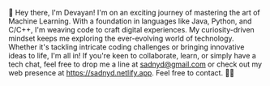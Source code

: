 👋 Hey there, I'm Devayan! I'm on an exciting journey of mastering the art of Machine Learning.
With a foundation in languages like Java, Python, and C/C++, I'm weaving code to craft digital experiences.
My curiosity-driven mindset keeps me exploring the ever-evolving world of technology. Whether it's tackling intricate coding challenges or bringing innovative ideas to life, I'm all in!
If you're keen to collaborate, learn, or simply have a tech chat, feel free to drop me a line at sadnyd@gmail.com 
or check out my web presence at https://sadnyd.netlify.app. Feel free to contact. 🚀🌐
